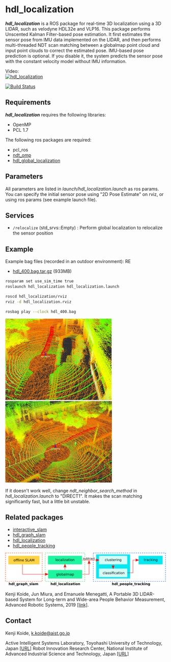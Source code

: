 # hdl_localization
***hdl_localization*** is a ROS package for real-time 3D localization using a 3D LIDAR, such as velodyne HDL32e and VLP16. This package performs Unscented Kalman Filter-based pose estimation. It first estimates the sensor pose from IMU data implemented on the LIDAR, and then performs multi-threaded NDT scan matching between a globalmap point cloud and input point clouds to correct the estimated pose. IMU-based pose prediction is optional. If you disable it, the system predicts the sensor pose with the constant velocity model without IMU information.

Video:<br>
[![hdl_localization](http://img.youtube.com/vi/1EyF9kxJOqA/0.jpg)](https://youtu.be/1EyF9kxJOqA)

[![Build Status](https://travis-ci.org/koide3/hdl_global_localization.svg?branch=master)](https://travis-ci.org/koide3/hdl_global_localization)

## Requirements
***hdl_localization*** requires the following libraries:
- OpenMP
- PCL 1.7

The following ros packages are required:
- pcl_ros
- <a href="https://github.com/koide3/ndt_omp">ndt_omp</a>
- <a href="https://github.com/koide3/hdl_global_localization">hdl_global_localization</a>

## Parameters
All parameters are listed in *launch/hdl_localization.launch* as ros params.<br>
You can specify the initial sensor pose using "2D Pose Estimate" on rviz, or using ros params (see example launch file).

## Services
- ```/relocalize``` (std_srvs::Empty) : Perform global localization to relocalize the sensor position

## Example

Example bag files (recorded in an outdoor environment): RE
- [hdl_400.bag.tar.gz](http://www.aisl.cs.tut.ac.jp/databases/hdl_graph_slam/hdl_400.bag.tar.gz) (933MB)

```bash
rosparam set use_sim_time true
roslaunch hdl_localization hdl_localization.launch
```

```bash
roscd hdl_localization/rviz
rviz -d hdl_localization.rviz
```

```bash
rosbag play --clock hdl_400.bag
```

<img src="data/figs/localization1.png" height="256pix" /> <img src="data/figs/localization2.png" height="256pix" />

If it doesn't work well, change *ndt_neighbor_search_method* in *hdl_localization.launch* to "DIRECT1". It makes the scan matching significantly fast, but a little bit unstable.

## Related packages

- [interactive_slam](https://github.com/koide3/interactive_slam)
- <a href="https://github.com/koide3/hdl_graph_slam">hdl_graph_slam</a>
- <a href="https://github.com/koide3/hdl_localization">hdl_localization</a>
- <a href="https://github.com/koide3/hdl_people_tracking">hdl_people_tracking</a>

<img src="data/figs/packages.png"/>

Kenji Koide, Jun Miura, and Emanuele Menegatti, A Portable 3D LIDAR-based System for Long-term and Wide-area People Behavior Measurement, Advanced Robotic Systems, 2019 [[link]](https://www.researchgate.net/publication/331283709_A_Portable_3D_LIDAR-based_System_for_Long-term_and_Wide-area_People_Behavior_Measurement).

## Contact
Kenji Koide, k.koide@aist.go.jp

Active Intelligent Systems Laboratory, Toyohashi University of Technology, Japan [\[URL\]](http://www.aisl.cs.tut.ac.jp)
Robot Innovation Research Center, National Institute of Advanced Industrial Science and Technology, Japan  [\[URL\]](https://unit.aist.go.jp/rirc/en/team/smart_mobility.html)


